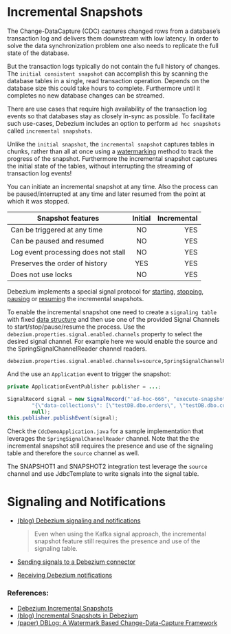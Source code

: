 # Incremental Snapshots

The Change-DataCapture (CDC) captures changed rows from a database’s transaction log and delivers them downstream with low latency.
In order to solve the data synchronization problem one also needs to replicate the full state of the database.

But the transaction logs typically do not contain the full history of changes.
The `initial consistent snapshot` can accomplish this by scanning the database tables in a single, read transaction operation.
Depends on the database size this could take hours to complete.
Furthermore until it completes no new database changes can be streamed.

There are use cases that require high availability of the transaction log events so that databases stay as closely in-sync as possible.
To facilitate such use-cases, Debezium includes an option to perform `ad hoc snapshots` called `incremental snapshots`.

Unlike the `initial snapshot`, the `incremental snapshot` captures tables in chunks, rather than all at once using a [watermarking]((https://arxiv.org/pdf/2010.12597v1.pdf)) method to track the progress of the snapshot.
Furthermore the incremental snapshot captures the initial state of the tables, without interrupting the streaming of transaction log events!

You can initiate an incremental snapshot at any time.
Also the process can be paused/interrupted at any time and later resumed from the point at which it was stopped.

| Snapshot features              | Initial | Incremental |
| ------------- |:-------------:| -----:|
| Can be triggered at any time | NO  | YES |
| Can be paused and resumed    | NO  | YES |
| Log event processing does not stall | NO | YES  |
| Preserves the order of history  | YES | YES  |
| Does not use locks  | NO | YES  |

Debezium implements a special signal protocol for [starting](https://debezium.io/documentation/reference/configuration/signalling.html#debezium-signaling-ad-hoc-snapshots), [stopping](https://debezium.io/documentation/reference/configuration/signalling.html#debezium-signaling-stop-ad-hoc-snapshots), [pausing](https://debezium.io/documentation/reference/configuration/signalling.html#debezium-signaling-pause-incremental-snapshots) or [resuming](https://debezium.io/documentation/reference/configuration/signalling.html#debezium-signaling-resume-incremental-snapshots) the incremental snapshots.

To enable the incremental snapshot one need to create a `signaling table` with fixed [data structure](https://debezium.io/documentation/reference/2.3/configuration/signalling.html#debezium-signaling-data-collection-structure) and then use one of the provided Signal Channels to start/stop/pause/resume the process.
Use the `debezium.properties.signal.enabled.channels` property to select the desired signal channel.
For example here we would enable the source and the SpringSignalChannelReader channel readers.
```
debezium.properties.signal.enabled.channels=source,SpringSignalChannelReader
```

And the use an `Application` event to trigger the snapshot:

```java
private ApplicationEventPublisher publisher = ...;

SignalRecord signal = new SignalRecord("'ad-hoc-666", "execute-snapshot",
		"{\"data-collections\": [\"testDB.dbo.orders\", \"testDB.dbo.customers\", \"testDB.dbo.products\"],\"type\":\"incremental\"}",
		null);
this.publisher.publishEvent(signal);
```

Check the `CdcDemoApplication.java` for a sample implementation that leverages the `SpringSignalChannelReader` channel.
Note that the the incremental snapshot still requires the presence and use of the signaling table and therefore the `source` channel as well.

The SNAPSHOT1 and SNAPSHOT2 integration test leverage the `source` channel and use JdbcTemplate to write signals into the signal table.

# Signaling and Notifications

- [(blog) Debezium signaling and notifications](https://debezium.io/blog/2023/06/27/Debezium-signaling-and-notifications/)
  > Even when using the Kafka signal approach, the incremental snapshot feature still requires the presence and use of the signaling table.

- [Sending signals to a Debezium connector](https://debezium.io/documentation/reference/configuration/signalling.html)
- [Receiving Debezium notifications](https://debezium.io/documentation/reference/configuration/notification.html)

### References:
- [Debezium Incremental Snapshots](https://debezium.io/documentation/reference/configuration/signalling.html#debezium-signaling-incremental-snapshots)
- [(blog) Incremental Snapshots in Debezium](https://debezium.io/blog/2021/10/07/incremental-snapshots/)
- [(paper) DBLog: A Watermark Based Change-Data-Capture Framework](https://arxiv.org/pdf/2010.12597v1.pdf)